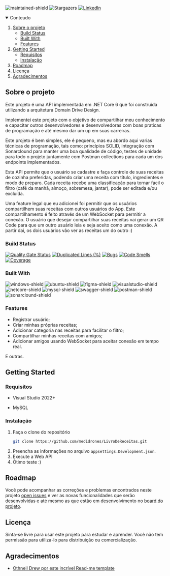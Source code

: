 ![maintained-shield]
![Stargazers][stars-shield]
[![LinkedIn][linkedin-shield]][linkedin-url]

<details open="open">
  <summary>Conteudo</summary>
  <ol>
    <li>
      <a href="#sobre-o-projeto">Sobre o projeto</a>
      <ul>
        <li><a href="#build-status">Build Status</a></li>
        <li><a href="#built-with">Built With</a></li>
        <li><a href="#features">Features</a></li>
      </ul>
    </li>
    <li>
      <a href="#getting-started">Getting Started</a>
      <ul>
        <li><a href="#requisitos">Requisitos</a></li>
        <li><a href="#instalação">Instalação</a></li>
      </ul>
    </li>
    <li><a href="#roadmap">Roadmap</a></li>
    <li><a href="#licença">Licença</a></li>
    <li><a href="#agradecimentos">Agradecimentos</a></li>
  </ol>
</details>

## Sobre o projeto

Este projeto é uma API implementada em .NET Core 6 que foi construída utilizando a arquitetura Domain Drive Design.

Implementei este projeto com o objetivo de compartilhar meu conhecimento e capacitar outros desenvolvedores e desenvolvedoras com boas praticas de programação e até mesmo dar um up em suas carreiras.

Este projeto é bem simples, ele é pequeno, mas eu abordo aqui varias técnicas de programação, tais como: princípios SOLID, integração com Sonarclound para manter uma boa qualidade de código, testes de unidade para todo o projeto juntamente com Postman collections para cada um dos endpoints implementados.

Esta API permite que o usuário se cadastre e faça controle de suas receitas de cozinha preferidas, podendo criar uma receita com título, ingredientes e modo de preparo. Cada receita recebe uma classificação para tornar fácil o filtro (café da manhã, almoço, sobremesa, jantar), pode ser editada e/ou excluída.

Uma feature legal que eu adicionei foi permitir que os usuários compartilhem suas receitas com outros usuários do App. Este compartilhamento é feito através de um WebSocket para permitir a conexão. O usuário que desejar compartilhar suas receitas vai gerar um QR Code para que um outro usuário leia e seja aceito como uma conexão. A partir dai, os dois usuários vão ver as receitas um do outro :)


### Build Status

[![Quality Gate Status](https://sonarcloud.io/api/project_badges/measure?project=medicode0245_LivroDeReceitas&metric=alert_status)](https://sonarcloud.io/summary/new_code?id=medicode0245_LivroDeReceitas)
[![Duplicated Lines (%)](https://sonarcloud.io/api/project_badges/measure?project=medicode0245_LivroDeReceitas&metric=duplicated_lines_density)](https://sonarcloud.io/summary/new_code?id=medicode0245_LivroDeReceitas)
[![Bugs](https://sonarcloud.io/api/project_badges/measure?project=medicode0245_LivroDeReceitas&metric=bugs)](https://sonarcloud.io/summary/new_code?id=medicode0245_LivroDeReceitas)
[![Code Smells](https://sonarcloud.io/api/project_badges/measure?project=medicode0245_LivroDeReceitas&metric=code_smells)](https://sonarcloud.io/summary/new_code?id=medicode0245_LivroDeReceitas)
[![Coverage](https://sonarcloud.io/api/project_badges/measure?project=medicode0245_LivroDeReceitas&metric=coverage)](https://sonarcloud.io/summary/new_code?id=medicode0245_LivroDeReceitas)

### Built With

![windows-shield] ![ubuntu-shield] ![figma-shield] ![visualstudio-shield] ![netcore-shield] ![mysql-shield] ![swagger-shield] ![postman-shield] ![sonarclound-shield]

### Features

- Registrar usuário;
- Criar minhas próprias receitas;
- Adicionar categoria nas receitas para facilitar o filtro;
- Compartilhar minhas receitas com amigos;
- Adicionar amigos usando WebSocket para aceitar conexão em tempo real.

E outras.

## Getting Started

### Requisitos

* Visual Studio 2022+

* MySQL

### Instalação

1. Faça o clone do repositório
   ```sh
   git clone https://github.com/medidrones/LivroDeReceitas.git
   ```
2. Preencha as informações no arquivo `appsettings.Development.json`.
3. Execute a Web API
4. Ótimo teste :)


## Roadmap

Você pode acompanhar as correções e problemas encontrados neste projeto [open issues](https://github.com/medidrones/LivroDeReceitas/issues) e ver as novas funcionalidades que serão desenvolvidas e até mesmo as que estão em desenvolvimento no [board do projeto](https://github.com/medidrones/LivroDeReceitas/projects?query=is%3Aopen).


## Licença

Sinta-se livre para usar este projeto para estudar e aprender. Você não tem permissão para utiliza-lo para distribuição ou comercialização.


## Agradecimentos
* [Othneil Drew por este incrível Read-me template](https://github.com/othneildrew/Best-README-Template)



<!-- Shields build with -->
[windows-shield]: https://img.shields.io/badge/Windows-00599E?style=for-the-badge&logo=windows&logoColor=white

[ubuntu-shield]: https://img.shields.io/badge/Ubuntu-93300A?style=for-the-badge&logo=ubuntu&logoColor=white

[figma-shield]: https://img.shields.io/badge/Figma-353535?style=for-the-badge&logo=figma&logoColor=white

[visualstudio-shield]: https://img.shields.io/badge/Visual_Studio-5C2D91?style=for-the-badge&logo=visual%20studio&logoColor=white

[netcore-shield]: https://img.shields.io/badge/.NET_%20_Core_6.0-5C2D91?style=for-the-badge&logo=.net&logoColor=white

[mysql-shield]: https://img.shields.io/badge/MySQL-00000F?style=for-the-badge&logo=mysql&logoColor=white

[swagger-shield]: https://img.shields.io/badge/Swagger-205E3B?style=for-the-badge&logo=swagger&logoColor=white

[postman-shield]: https://img.shields.io/badge/Postman-AA2E00?style=for-the-badge&logo=postman&logoColor=white

[sonarclound-shield]: https://img.shields.io/badge/Sonarcloud-000000?style=for-the-badge&logo=Sonarcloud&logoColor=white

[buy-me-book]: https://img.shields.io/badge/-buy_me_a_book-gray?logo=buy-me-a-coffee&style=for-the-badge

<!-- Shields about the project -->
[maintained-shield]: https://img.shields.io/badge/Maintained%3F-yes-314100.svg?style=for-the-badge

[stars-shield]: https://img.shields.io/github/stars/welissonArley/Timerom.svg?style=for-the-badge&color=03146F

[linkedin-shield]: https://img.shields.io/badge/-LinkedIn-black.svg?style=for-the-badge&logo=linkedin&colorB=555

<!-- Urls -->
[linkedin-url]: https://www.linkedin.com/in/jorge-medina-176672163/
